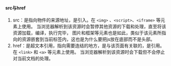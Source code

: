 #### src与href

1. src：是指向物件的来源地址，是引入。在 `<img>` 、`<script>`、`<iframe>`  等元素上使用。 当浏览器解析到该资源时会暂停其他资源的下载和处理，直至将该资源加载，编译，执行完毕， 图片和框架等元素也是如此，类似于该元素所指向的资源嵌套到当前标签内，这也是为什么要把js放在底部而不是头部。
2. href：是超文本引用，指向需要连结的地方，是与该页面有关联的，是引用。在 `<link>` 和 `<a>` 等元素上使用。 当浏览器解析到该资源时会下载但不会停止对当前文档的处理。